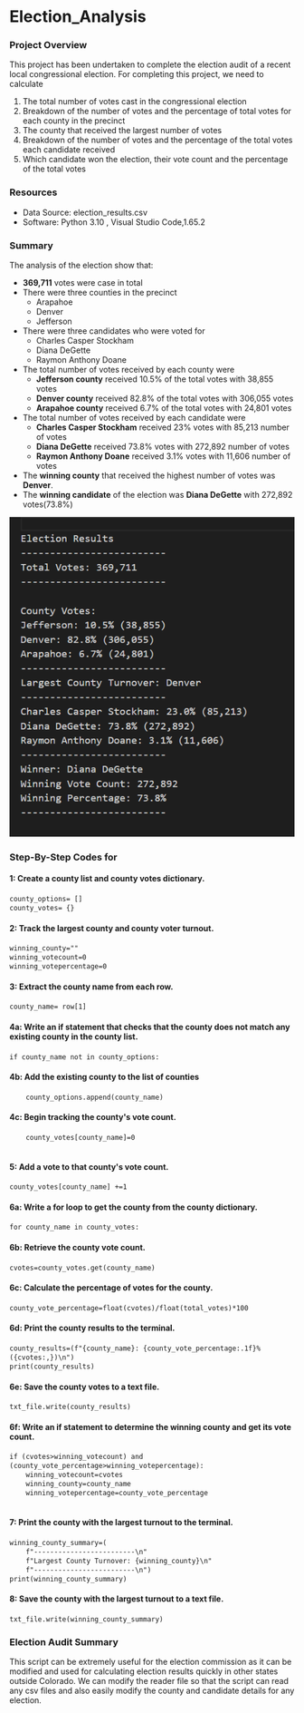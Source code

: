# Election_Analysis

### Project Overview
This project has been undertaken to complete the election audit of a recent local congressional election. For completing this project, we need to calculate
1. The total number of votes cast in the congressional election
2. Breakdown of the number of votes and the percentage of total votes for each county in the precinct
3. The county that received the largest number of votes
4. Breakdown of the number of votes and the percentage of the total votes each candidate received
5. Which candidate won the election, their vote count and the percentage of the total votes

### Resources
- Data Source: election_results.csv
- Software: Python 3.10 , Visual Studio Code,1.65.2

### Summary
The analysis of the election show that:
- **369,711** votes were case in total
- There were three counties in the precinct
  - Arapahoe
  - Denver
  - Jefferson
- There were three candidates who were voted for
  - Charles Casper Stockham
  - Diana DeGette
  - Raymon Anthony Doane
- The total number of votes received by each county were
  - **Jefferson county** received 10.5% of the total votes with 38,855 votes
  - **Denver county** received 82.8% of the total votes with 306,055 votes
  - **Arapahoe county** received 6.7% of the total votes with 24,801 votes
- The total number of votes received by each candidate were
  - **Charles Casper Stockham** received 23% votes with 85,213 number of votes
  - **Diana DeGette** received 73.8% votes with 272,892 number of votes
  - **Raymon Anthony Doane** received 3.1% votes with 11,606 number of votes
- The **winning county** that received the highest number of votes was **Denver**.
- The **winning candidate** of the election was **Diana DeGette** with 272,892 votes(73.8%) 

![](images/election_results.png)

### Step-By-Step Codes for 
#### 1: Create a county list and county votes dictionary.
```
county_options= []
county_votes= {}

```
#### 2: Track the largest county and county voter turnout.
```
winning_county=""
winning_votecount=0
winning_votepercentage=0

```
#### 3: Extract the county name from each row.
```
county_name= row[1]

```
#### 4a: Write an if statement that checks that the county does not match any existing county in the county list.
```
if county_name not in county_options:

```
#### 4b: Add the existing county to the list of counties
```
    county_options.append(county_name)
```
#### 4c: Begin tracking the county's vote count.
```
    county_votes[county_name]=0
    
```
#### 5: Add a vote to that county's vote count.
```
county_votes[county_name] +=1

```
#### 6a: Write a for loop to get the county from the county dictionary.
```
for county_name in county_votes:

```
#### 6b: Retrieve the county vote count.
```
cvotes=county_votes.get(county_name)

```
#### 6c: Calculate the percentage of votes for the county.
```
county_vote_percentage=float(cvotes)/float(total_votes)*100

```
#### 6d: Print the county results to the terminal.
```
county_results=(f"{county_name}: {county_vote_percentage:.1f}% ({cvotes:,})\n")
print(county_results) 

```
#### 6e: Save the county votes to a text file. 
```
txt_file.write(county_results)

```
#### 6f: Write an if statement to determine the winning county and get its vote count.
```
if (cvotes>winning_votecount) and (county_vote_percentage>winning_votepercentage):
    winning_votecount=cvotes
    winning_county=county_name
    winning_votepercentage=county_vote_percentage
    
```
#### 7: Print the county with the largest turnout to the terminal.
```
winning_county_summary=(
    f"-------------------------\n"
    f"Largest County Turnover: {winning_county}\n"
    f"-------------------------\n")
print(winning_county_summary)

```
#### 8: Save the county with the largest turnout to a text file.
```
txt_file.write(winning_county_summary)

```
### Election Audit Summary
This script can be extremely useful for the election commission as it can be modified and used for calculating election results quickly in other states outside Colorado. We can modify the reader file so that the script can read any csv files and also easily modify the county and candidate details for any election.

